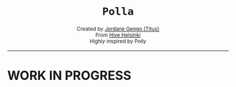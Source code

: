 <h1 align="center"><code>Polla</code></h1>

<div align="center">
  <sub>Created by <a href="https://github.com/jgengo">Jordane Gengo (Titus)</a></sub>
</div>
<div align="center">
  <sub>From <a href="https://hive.fi">Hive Helsinki</a></sub>
</div>
<div align="center">
    <sub>Highly inspired by Polly</sub>
</div>

---

# WORK IN PROGRESS
